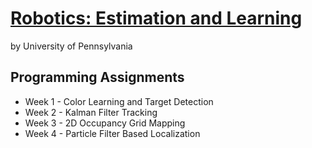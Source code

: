 # [Robotics: Estimation and Learning](https://www.coursera.org/learn/robotics-learning/home/welcome)
by University of Pennsylvania

## Programming Assignments
- Week 1 - Color Learning and Target Detection
- Week 2 - Kalman Filter Tracking
- Week 3 - 2D Occupancy Grid Mapping
- Week 4 - Particle Filter Based Localization

